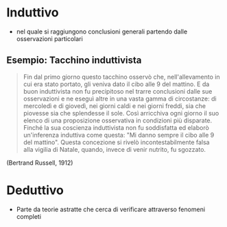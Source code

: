 # Induttivo
- nel quale si raggiungono conclusioni generali partendo dalle osservazioni particolari
## Esempio: Tacchino induttivista
> Fin dal primo giorno questo tacchino osservò che, nell'allevamento in cui era stato portato, gli veniva dato il cibo alle 9 del mattino. E da buon induttivista non fu precipitoso nel trarre conclusioni dalle sue osservazioni e ne eseguì altre in una vasta gamma di circostanze: di mercoledì e di giovedì, nei giorni caldi e nei giorni freddi, sia che piovesse sia che splendesse il sole. Così arricchiva ogni giorno il suo elenco di una proposizione osservativa in condizioni più disparate. Finché la sua coscienza induttivista non fu soddisfatta ed elaborò un'inferenza induttiva come questa: "Mi danno sempre il cibo alle 9 del mattino". Questa concezione si rivelò incontestabilmente falsa alla vigilia di Natale, quando, invece di venir nutrito, fu sgozzato.

(Bertrand Russell, 1912)

# Deduttivo
- Parte da teorie astratte che cerca di verificare attraverso fenomeni completi